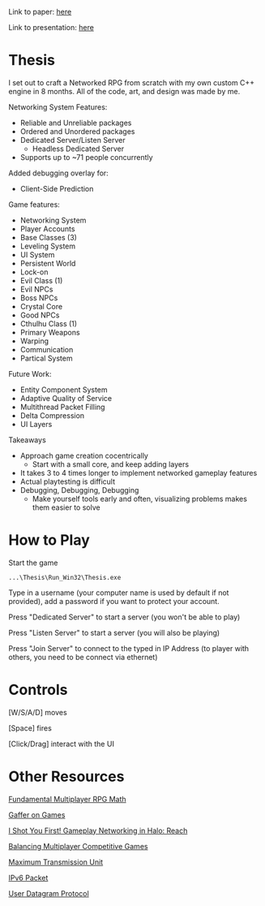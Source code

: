 Link to paper: [here](https://drive.google.com/open?id=1vbofrBw5weuCEwZQOMYIOjeT1exQaEEi)

Link to presentation: [here](https://drive.google.com/open?id=0ByrVEUyYZGdLWXhIenpndmQwRTA)

# Thesis
I set out to craft a Networked RPG from scratch with my own custom C++ engine in 8 months.
All of the code, art, and design was made by me.

Networking System Features:
- Reliable and Unreliable packages
- Ordered and Unordered packages
- Dedicated Server/Listen Server
  - Headless Dedicated Server
- Supports up to ~71 people concurrently

Added debugging overlay for:
- Client-Side Prediction

Game features:
- Networking System
- Player Accounts
- Base Classes (3)
- Leveling System
- UI System
- Persistent World
- Lock-on
- Evil Class (1)
- Evil NPCs
- Boss NPCs
- Crystal Core
- Good NPCs
- Cthulhu Class (1)
- Primary Weapons
- Warping
- Communication
- Partical System

Future Work:
- Entity Component System
- Adaptive Quality of Service
- Multithread Packet Filling
- Delta Compression
- UI Layers

Takeaways
- Approach game creation cocentrically
  - Start with a small core, and keep adding layers
- It takes 3 to 4 times longer to implement networked gameplay features
- Actual playtesting is difficult
- Debugging, Debugging, Debugging
  - Make yourself tools early and often, visualizing problems makes them easier to solve

# How to Play
Start the game
```
...\Thesis\Run_Win32\Thesis.exe
```
Type in a username (your computer name is used by default if not provided), add a password if you want to protect your account.

Press "Dedicated Server" to start a server (you won't be able to play)

Press "Listen Server" to start a server (you will also be playing)

Press "Join Server" to connect to the typed in IP Address (to player with others, you need to be connect via ethernet)

# Controls

[W/S/A/D] moves

[Space] fires

[Click/Drag] interact with the UI 

# Other Resources
[Fundamental Multiplayer RPG Math](https://www.gdcvault.com/play/1015037/Fundamental-Multiplayer-RPG)

[Gaffer on Games](https://gafferongames.com/tags/networking/)

[I Shot You First! Gameplay Networking in Halo: Reach](https://www.gdcvault.com/play/1014345/I-Shot-You-First-Networking)

[Balancing Multiplayer Competitive Games](https://www.gdcvault.com/play/1570/Balancing-Multiplayer-Competitive)

[Maximum Transmission Unit](https://en.wikipedia.org/wiki/Maximum_transmission_unit)

[IPv6 Packet](https://en.wikipedia.org/wiki/IPv6_packet#Fixed_header)

[User Datagram Protocol](https://en.wikipedia.org/wiki/User_Datagram_Protocol)
